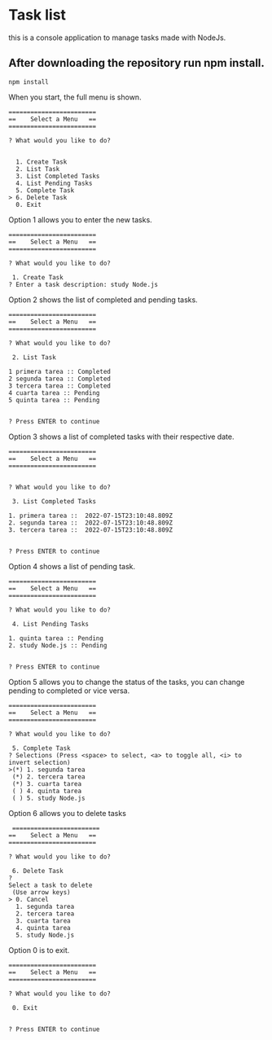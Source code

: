 # Task list 

this is a console application to manage tasks made with NodeJs.


## After downloading the repository run npm install.

```
npm install
```

When you start, the full menu is shown.

```
========================
==    Select a Menu   ==
========================

? What would you like to do?


  1. Create Task
  2. List Task
  3. List Completed Tasks
  4. List Pending Tasks
  5. Complete Task
> 6. Delete Task
  0. Exit

```
Option 1 allows you to enter the new tasks.

```
========================
==    Select a Menu   ==
========================

? What would you like to do?

 1. Create Task
? Enter a task description: study Node.js

```
Option 2 shows the list of completed and pending tasks.

```
========================
==    Select a Menu   ==
========================

? What would you like to do?

 2. List Task

1 primera tarea :: Completed
2 segunda tarea :: Completed
3 tercera tarea :: Completed
4 cuarta tarea :: Pending
5 quinta tarea :: Pending


? Press ENTER to continue
```
Option 3 shows a list of completed tasks with their respective date.

```
========================
==    Select a Menu   ==
========================


? What would you like to do?

 3. List Completed Tasks

1. primera tarea ::  2022-07-15T23:10:48.809Z
2. segunda tarea ::  2022-07-15T23:10:48.809Z
3. tercera tarea ::  2022-07-15T23:10:48.809Z


? Press ENTER to continue
```
Option 4 shows a list of pending task.

```
========================
==    Select a Menu   ==
========================

? What would you like to do?

 4. List Pending Tasks

1. quinta tarea :: Pending
2. study Node.js :: Pending


? Press ENTER to continue
```
Option 5 allows you to change the status of the tasks, you can change pending to completed or vice versa.

```
========================
==    Select a Menu   ==
========================

? What would you like to do?

 5. Complete Task
? Selections (Press <space> to select, <a> to toggle all, <i> to invert selection)
>(*) 1. segunda tarea
 (*) 2. tercera tarea
 (*) 3. cuarta tarea
 ( ) 4. quinta tarea
 ( ) 5. study Node.js
 ```
 
Option 6 allows you to delete tasks

```
 ========================
==    Select a Menu   ==
========================

? What would you like to do?

 6. Delete Task
?
Select a task to delete
 (Use arrow keys)
> 0. Cancel
  1. segunda tarea
  2. tercera tarea
  3. cuarta tarea
  4. quinta tarea
  5. study Node.js
```
Option 0 is to exit.

```
========================
==    Select a Menu   ==
========================

? What would you like to do?

 0. Exit


? Press ENTER to continue